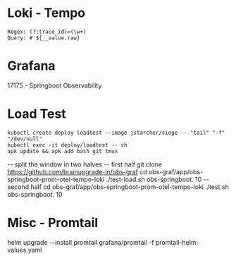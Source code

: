 # Loki - Tempo
    Regex: (?:trace_id)=(\w+)
    Query: # ${__value.raw}

# Grafana
17175 - Springboot Observability


# Load Test
    kubectl create deploy loadtest --image jstarcher/siege -- "tail" "-f" "/dev/null"
    kubectl exec -it deploy/loadtest -- sh
    apk update && apk add bash git tmux
-- split the window in two halves
-- first half
    git clone https://github.com/brainupgrade-in/obs-graf
    cd obs-graf/app/obs-springboot-prom-otel-tempo-loki
    ./test-load.sh obs-springboot.<user> 10
-- second half
    cd obs-graf/app/obs-springboot-prom-otel-tempo-loki
    ./test.sh obs-springboot.<user> 10



# Misc - Promtail

helm upgrade --install promtail  grafana/promtail -f promtail-helm-values.yaml